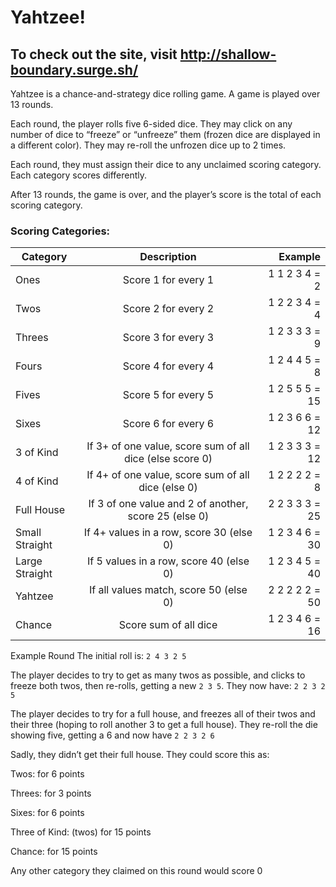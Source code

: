 # Yahtzee!

## To check out the site, visit http://shallow-boundary.surge.sh/

Yahtzee is a chance-and-strategy dice rolling game. A game is played over 13 rounds.

Each round, the player rolls five 6-sided dice. They may click on any number of dice to “freeze” or “unfreeze” them (frozen dice are displayed in a different color). They may re-roll the unfrozen dice up to 2 times.

Each round, they must assign their dice to any unclaimed scoring category. Each category scores differently.

After 13 rounds, the game is over, and the player’s score is the total of each scoring category.

### Scoring Categories:

| Category      | Description             | Example |
| ------------- |:-------------:          | -----:  |
| Ones          | Score 1 for every 1     | 1 1 2 3 4 = 2 |
| Twos          | Score 2 for every 2     | 1 2 2 3 4 = 4 |
| Threes        | Score 3 for every 3     | 1 2 3 3 3 = 9 |
| Fours         | Score 4 for every 4     | 1 2 4 4 5 = 8 |
| Fives         | Score 5 for every 5     | 1 2 5 5 5 = 15 |
| Sixes         | Score 6 for every 6     | 1 2 3 6 6 = 12 |
| 3 of Kind     | If 3+ of one value, score sum of all dice (else score 0)    | 1 2 3 3 3 = 12 |
| 4 of Kind     | If 4+ of one value, score sum of all dice (else 0)          | 1 2 2 2 2 = 8  |
| Full House    | If 3 of one value and 2 of another, score 25 (else 0)       | 2 2 3 3 3 = 25 |
| Small Straight  | If 4+ values in a row, score 30 (else 0)    | 1 2 3 4 6 = 30 |
| Large Straight  | If 5 values in a row, score 40 (else 0)     | 1 2 3 4 5 = 40 |
| Yahtzee         | If all values match, score 50 (else 0)      | 2 2 2 2 2 = 50 |
| Chance          | Score sum of all dice                       | 1 2 3 4 6 = 16 |  

Example Round
The initial roll is: `2 4 3 2 5`

The player decides to try to get as many twos as possible, and clicks to freeze both twos, then re-rolls, getting a new `2 3 5`. They now have: `2 2 3 2 5`

The player decides to try for a full house, and freezes all of their twos and their three (hoping to roll another 3 to get a full house). They re-roll the die showing five, getting a 6 and now have `2 2 3 2 6`

Sadly, they didn’t get their full house. They could score this as:

Twos: 	for 6 points

Threes: for 3 points

Sixes: 	for 6 points

Three of Kind: (twos) for 15 points

Chance: for 15 points

Any other category they claimed on this round would score 0 
